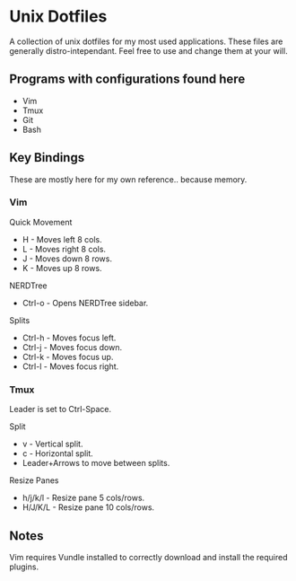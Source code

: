 # Unix Dotfiles
A collection of unix dotfiles for my most used applications. These files are generally distro-intependant. Feel free to use and change them at your will.

## Programs with configurations found here
- Vim
- Tmux
- Git
- Bash

## Key Bindings
These are mostly here for my own reference.. because memory.
### Vim 
Quick Movement
- H - Moves left 8 cols.
- L - Moves right 8 cols.
- J - Moves down 8 rows.
- K - Moves up 8 rows.

NERDTree
- Ctrl-o - Opens NERDTree sidebar.

Splits
- Ctrl-h - Moves focus left.
- Ctrl-j - Moves focus down.
- Ctrl-k - Moves focus up.
- Ctrl-l - Moves focus right.

### Tmux
Leader is set to Ctrl-Space.

Split
- v - Vertical split.
- c - Horizontal split.
- Leader+Arrows to move between splits.

Resize Panes
- h/j/k/l - Resize pane 5 cols/rows.
- H/J/K/L - Resize pane 10 cols/rows.

## Notes
Vim requires Vundle installed to correctly download and install the required plugins.
